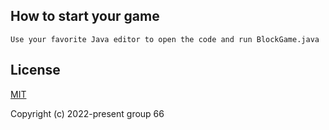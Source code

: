 ## How to start your game

```
Use your favorite Java editor to open the code and run BlockGame.java
```

## License

[MIT](https://opensource.org/licenses/MIT)

Copyright (c) 2022-present group 66
